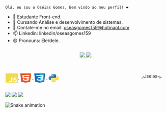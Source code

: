     Olá, eu sou o Oséias Gomes, Bem vindo ao meu perfil! ❤

- 🔭 Estudante Front-end.
- 🌱 Cursando Análise e desenvolvimento de sistemas.
- 💬 Contate-me no email: oseasgomes159@hotmaol.com
- 📫 Linkedin: linkedin/oseasgomes159
- 😄 Pronouns: Ele/dele.

##

<div align="center">
  <a href="https://github.com/oseasgomes159">
  <img height="180em" src="https://github-readme-stats.vercel.app/api?username=oseasgomes159&show_icons=false&theme=tokyonight&include_all_commits=true&count_private=true"/>
  <img height="180em" src="https://github-readme-stats.vercel.app/api/top-langs/?username=oseasgomes159&layout=compact&langs_count=7&theme=tokyonight"/>
</div>

##

<div style="display: inline_block"><br>
  <img align="center" alt="Oseias-Js" height="30" width="40" src="https://raw.githubusercontent.com/devicons/devicon/master/icons/javascript/javascript-plain.svg">
  <img align="center" alt="Oseias-HTML" height="30" width="40" src="https://raw.githubusercontent.com/devicons/devicon/master/icons/html5/html5-original.svg">
  <img align="center" alt="Oseias-CSS" height="30" width="40" src="https://raw.githubusercontent.com/devicons/devicon/master/icons/css3/css3-original.svg">
  <img align="center" alt="Oseias-Python" height="30" width="40" src="https://raw.githubusercontent.com/devicons/devicon/master/icons/python/python-original.svg">
  <img align="right" alt="Oseias-pic" height="150" style="border-radius:50px;" 
</div>

##

<div>
  <a href="https://www.instagram.com/zozinhoo/" target="_blank"><img src="https://img.shields.io/badge/-Instagram-%23E4405F?style=for-the-badge&logo=instagram&logoColor=white" target="_blank"></a>
  <a href="https://www.facebook.com/iaimeupatrao/" target="_blank"><img src="https://img.shields.io/badge/Facebook-1877F2?style=for-the-badge&logo=facebook&logoColor=white" target="_blank"></a>
  <a href="https://www.linkedin.com/in/oseasgomes159" target="_blank"><img src="https://img.shields.io/badge/-LinkedIn-%230077B5?style=for-the-badge&logo=linkedin&logoColor=white" target="_blank"></a> 
 
  ![Snake animation](https://github.com/oseasgomes159/oseasgomes159/blob/output/github-contribution-grid-snake.svg)
 
</div>

